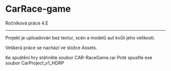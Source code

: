 # CarRace-game
Ročníková práce 4.E

------------------------------------------------------------------------
Projekt je uploadován bez textur, scén a modelů aut kvůli jeho velikosti.

Veškerá práce se nachází ve složce Assets.




Ke spuštění hry stáhněte soubor CAR-RaceGame.rar
Poté spusťte exe soubor CarProject_v1_HDRP
